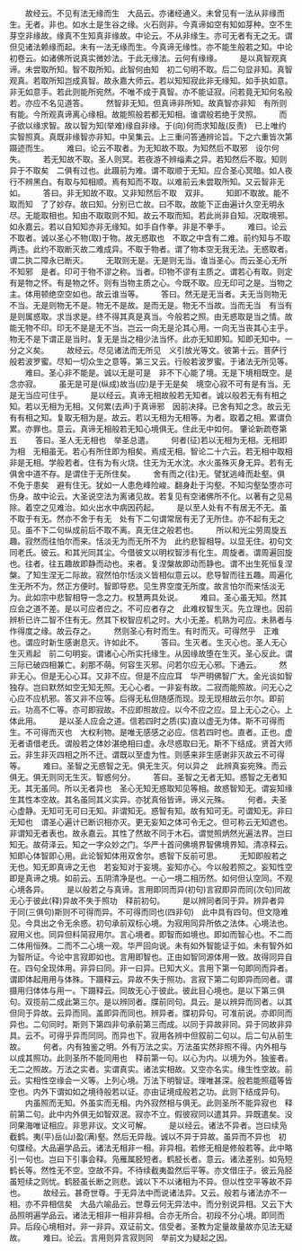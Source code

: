 <!-- { "loadSidebar": true } -->
　　故经云。不见有法无缘而生　大品云。亦诸经通义。未曾见有一法从非缘而生。无者。非也。如水土是生谷之缘。火石则非。今真谛如空有知如芽种。空不生芽空非缘故。缘真不生知真非缘故。中论云。不从非缘生。亦可无者有无之无。谓但见诸法赖缘而起。未有一法无缘而生。今真谛无缘性。亦不能生般若之知。中论初卷云。如诸佛所说真实微妙法。于此无缘法。云何有缘缘。
　　是以真智观真谛。未尝取所知。智不取所知。此智何由知　初二句明不取。后二句显非知。真智观真。若取所知岂成真智。故永嘉大师云。若以知知寂此非无缘知。如手执如意。非无如意手。若此则能所宛然。不唯不成于真智。亦不能证寂。问若竟无知何名般若。亦应不名见道答。
　　然智非无知。但真谛非所知。故真智亦非知　有所则有能。今所观真谛离心缘相。故能照般若都无知相。谁谓般若绝于灵照。
　　而子欲以缘求智。故以智为知(举难)缘自非缘。于(向)何而求知哉(反责)　已上唯约实智照真。真既非缘智亦非知。中吴集云。上三重问答通辨论旨。下之六重皆次第蹑迹而生。
　　难曰。论云不取者。为无知故不取。为知然后不取邪　设尔何失。
　　若无知故不取。圣人则冥。若夜游不辨缁素之异。若知然后不取。知则异于不取矣　二俱有过也。此蹑前为难。谓不取顺于无知。应合圣心冥暗。如人夜行不辨黑白。有取与知相顺。焉有知而不取。以难前云未尝取所知。又云智非无如。
　　答曰。非无知故不取。又非知然后不取　双非。
　　知即不取故。能不取而知　了了妙存。故曰知。分别已亡故。曰不取。故能下正由遍计久空无明永尽。无能取相也。知由不取取则不知。故云不取而知。若此尚非自知。况取境邪。如永嘉云。若以自知知亦非无缘知。如手自作拳。非是不拳手。
　　难曰。论云不取者。诚以圣心不物(取)于物。故无惑取也　不取之中含有二难。前约知与不取两违。此约不取断灭故二难成异。不取于物者。谓了物本空无我无法。无惑取者。谓二执二障永已断灭。
　　无取则无是。无是则无当。谁当圣心。而云圣心无所不知邪　是者。印可于物不谬之称。当者。印物不谬有主质之。谓若心有取。则定有是物之怀。有是物之怀。则有当物主质之心。今既不取。应无印可之是。当物之主。体用顿绝空空如也。故云谁当等。
　　答曰。然无是无当者。夫无当则物无不当。无是则物无不是。物无不是故。是而无是。物无不当故。当而无当　有当有是则属惑取。求当求是。终不得其真是真当。今般若之照。由无惑取是当之情。故能无物不印。印无不是是无不当。岂云一向无是沦其心用。一向无当丧其心主乎。物无不是下谓正是当时。复无是当之相少法当怀。此亦无知即知。知即无知中。一分之义矣。
　　故经云。尽见诸法而无所见　义引放光等文。彼第十云。菩萨行般若波罗蜜。尽知一切众生之意等。第三又云。行般若波罗蜜。于诸法无所见等。
　　难曰。圣心非不能是。诚以无是可是　非不下心能了境。无是下境相既空。是念亦寂。
　　虽无是可是(纵成)故当(应)是于无是矣　境空心寂不可有是有当。无是无当应可住乎。
　　是以经云。真谛无相故般若无知者。诚以般若无有有相之知。若以无相为无相。又何累(去声)于真谛邪　因前决择。已舍有知之念。故云无有有相之知。复取无相为是。故云。若以无相为无相等。为者。取着之相。累谓负累。亦罪也。意云。真谛无相般若无知心境俱无。住此无中如何。
肇论新疏卷第五
　　答曰。圣人无无相也　举圣总遣。
　　何者(征)若以无相为无相。无相即为相　无相虽无。若心有所住即为相矣。焉成无相。智论二十六云。若无相中取相非是无相。学般若者。住有为有火烧。住无为无水沈。水火虽殊灭身无异。若有无俱舍中道不存。是谓住于无所住矣。
　　舍有而之(往)无。譬犹逃峰而赴壑。俱不免于患矣　避有住无。犹如一人患危峰险峻。翻身赴于沟壑。不知沟壑坠堕亦可伤身。故中论云。大圣说空法为离诸见故。若复见有空诸佛所不化。以著有之见易除。着空之见难治。如火出水中病因药起。
　　是以至人处有不有居无不无。虽不取于有无。然亦不舍于有无　处有下二句谓常居有无了无所住。亦不起有无之见。虽不下二句纵成前后不取不离。真无住之般若也。
　　所以和光尘劳周旋五趣。寂然而往怕尔而来。恬淡无为而无所不为　此约悲智相导。以显无住。初句文同老氏。彼云。和其光同其尘。今借彼文以明权智涉有化生。周旋者。谓周遍回旋也。往者。往五趣故即静而动也。来者。复涅槃故即动而静也。谓不出生死恒复涅槃。了知生涅无二际故。寂然怕尔恬淡义皆相似意云以。悲导智而往五趣。周遍化生无所不为。然正方便时。智即导悲。见生界空度无所度。故言怕尔而来恬淡无为。此如宗中悲智相导一念之力。权慧两具处说。
　　难曰。圣心虽无知。然其应会之道不差。是以可应者应之。不可应者存之　此难权智生灭。先立理也。因前辨析已许二智不住有无。然其下权智应机之时。大小无差。机熟为可应。未熟者与作得度之缘。故云存之。
　　然则圣心有时而生。有时而灭。可得然乎　正难也。谓应时新生感谢息灭。许如此不。
　　答曰。生灭者。生灭心也。圣人无心生灭焉起　前二句明妄。谓诸心心所实托缘生。从因缘故堕在生灭。圣心反此。谓三际已破四相兼亡。刹那不萌。何容生灭邪。问若尔应无心邪。下通云。
　　然非无心。但是无心心耳。又非不应。但是不应应耳　华严明佛智广大。金光谈如智独存。岂曰默然如空无知无照。无心心者。一非妄有故。二寂而能照故。问无心之心应不应机邪。答又非不应等。后得无私但随感而现。现无现相故云尔尔。即前云。功高不仁等。亦可即寂故。不应即照故应。以今不应之应。显上无心之心。上体此用。
　　是以圣人应会之道。信若四时之质(实)直以虚无为体。斯不可得而生。不可得而灭也　大权利物。是唯无感感之必应。信若四时也。直者。正也。虚无者语借老氏。谓般若之体妙湛绝相曰虚。永尽惑取曰无。斯不下结成。贤首大师云。非生非灭四相之所不迁。谓既以至虚为性。则感来非生感谢非灭故云不可得等。
　　难曰。圣智之无惑智之无。俱无生灭。何以异之　此辨真妄宛殊。而云俱无。俱无则同无生灭。智惑何分。
　　答曰。圣智之无者无知。惑智之无者知无。其无虽同。所以无者异也　圣心无知无惑取知见等相。故惑智知无。谓妄知缘生其性本空故。其名虽同其义实异。亦犹真俗皆谛。谛义元殊。
　　何者。夫圣心虚静。无知可无可曰无知。非谓知无。惑智有知。故有知可无。可谓知无。非曰无知也　谓圣心遍计已断识相亦灭。更无妄知之体可令无之。但可称云无知遮也。非谓知无者表也。故永嘉云。其性了然故不同于木石。谓觉照炳然光遍法界。岂曰知无。故荷泽云。知之一字众妙之门。华严十首问佛境界智佛境界知。清凉释云。知即心体智即心用。此论智知体用双舍尔。惑智下反前可思。
　　无知即般若之无也。知无即真谛之无也　若妄知对于妄境。妄知亦心。今以般若照之。妄知性空即是真谛之境。如前云。五阴清净是也。一心一境二相历然。如何但认空同。不观心境各异。
　　是以般若之与真谛。言用即同而异(初句)言寂即异而同(次句)同故无心于彼此(释)异故不失于照功　释前初句。
　　是以辨同者同于异。辨异者异于同(三俱句)斯则不可得而异。不可得而同也(四非句)　此中具有四句。但文隐难见。今具出之令无余惑。初句承前双标心境。为寂用同异所依之法体。心境法也。寂用义也。同异但料简寂用尔。言心境者。即智而如境也。即如而智心也。不二而二体用恒殊。二而不二心境一观。华严回向说。未有如外智能证于如。未有智外如为智所证。今论中言寂即如也。言用即智也。正由如智同源体用一致。故得同异自在。四句全现体用。非异曰同。非一曰异。已知大义。言用下第一句即同而异者。谓即体起用用与体殊。下蹑释云。异故不失于照功。言寂下第二句即异而同者。谓摄用归体体与用一。下蹑释云。同故无心于彼此。彼此目心境也。是以下第三俱句。双揽前二成此第三尔。是以辨同者。牒前同句。具云。是以辨异而同者。以其但同于异故。云异而同。盖即异而同也。辨异者。牒初异句。可准前说。亦即同而异也。二句同时。斯则下第四非句承前第三而成。以同于异故非同。异于同故非异具。云不。可得乎异而同同。而异也下。寂用各辨中但叙前二句以。后二句从前生故。
　　何者。内有独鉴之明。外有万法之实。万法虽实然非照不得。内外相与以成其照功。此则圣所不能同用也　释前第一句。以心为内。以境为外。独鉴者。无二之照故。万法之实者。实谓真实。诸法实相故。又空亦名实。缘生性空故。前云。实相性空缘会一义等。上列心境。万法下明智证。理唯甚深。般若能照蕴等皆空也。内外下谓如如之境待般若以证。亦由证境成般若之功。此则下结成异句。
　　内虽照而无知。外虽实而无相。内外寂然相与俱无。此则圣所不能异寂也　释前第二句。此中内外俱无如智双泯。寂亦不立。假彼寂同以遣其异。异既遣矣。没同果海唯证相应。非思非议。文义可解。
　　是以经云。诸法不异者。岂曰续凫截鹤。夷(平)岳(山)盈(满)壑。然后无异哉。诚以不异于异故。虽异而不异也　初句牒经。大品遍学品云。诸法无相非一相。非异相。若修无相是修般若等。此中略引一句也。岂曰下引事会释。凫雁属胫短者。鹤胫长者。意云。诸法差别。如凫短鹤长等。然性无不空。空故不异。不待续截夷盈然后平等。亦文借庄子。彼云凫胫虽短续之则忧。鹤胫虽长断之则悲。诚以下不以诸相为不异。但以性空平等故不异也。
　　故经云。甚奇世尊。于无异法中而说诸法异。又云。般若与诸法亦不一相。亦不异相信矣　大品六喻品云。世尊云何无异法中。而分别说异相。又云下大品照明遍学品云。诸法无相非一相非异相。合亦无所合。初段不分心境。即同而异。后段心境相对。非一非异。双证前文。信受者。圣教为定量故量故亦见法无疑故。
　　难曰。论云。言用则异言寂则同　举前文为疑起之因。
